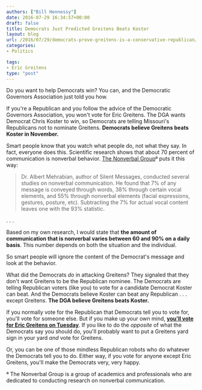 ```yaml
---
authors: ["Bill Hennessy"]
date: 2016-07-29 16:34:57+00:00
draft: false
title: Democrats Just Predicted Greitens Beats Koster
layout: blog
url: /2016/07/29/democrats-prove-greitens-is-a-conservative-republican/
categories:
- Politics

tags:
- Eric Greitens
type: "post"
---
```


Do you want to help Democrats win? You can, and the Democratic Governors Association just told you how.

If you're a Republican and you follow the advice of the Democratic Governors Association, you won't vote for Eric Greitens. The DGA wants Democrat Chris Koster to win, so Democrats are telling Missouri's Republicans not to nominate Greitens. **Democrats believe Greitens beats Koster in November.**

Smart people know that you watch what people do, not what they say. In fact, everyone does this. Scientific research shows that about 70 percent of communication is nonverbal behavior. [The Nonverbal Group](https://www.nonverbalgroup.com/2011/08/how-much-of-communication-is-really-nonverbal)ª puts it this way:



> Dr. Albert Mehrabian, author of Silent Messages, conducted several studies on nonverbal communication. He found that 7% of any message is conveyed through words, 38% through certain vocal elements, and 55% through nonverbal elements (facial expressions, gestures, posture, etc). Subtracting the 7% for actual vocal content leaves one with the 93% statistic.

. . .

Based on my own research, I would state that **the amount of communication that is nonverbal varies between 60 and 90% on a daily basis**. This number depends on both the situation and the individual.



So smart people will ignore the content of the Democrat's message and look at the behavior.

What did the Democrats _do_ in attacking Greitens? They signaled that they don't want Greitens to be the Republican nominee. The Democrats are telling Republican voters (like you) to vote for a candidate Democrat Koster can beat. And the Democrats believe Koster can beat any Republican . . . except Greitens. **The DGA believe Greitens beats Koster.**

If you normally vote for the Republican that Democrats tell you to vote for, you'll vote for someone else. But if you make up your own mind, [**you'll vote for Eric Greitens on Tuesday**](https://ericgreitens.com/2016/07/29/breaking-eric-greitens-condemns-democrat-meddling-in-gop-primary-outside-of-mo-democratic-party-headquarters/). If you like to do the _opposite_ of what the Democrats say you should do, you'll probably want to put a Greitens yard sign in your yard _and_ vote for Greitens.

Or, you can be one of those mindless Republican robots who do whatever the Democrats tell you to do. Either way, if you vote for anyone except Eric Greitens, you'll make the Democrats very, very happy.

ª The Nonverbal Group is a group of academics and professionals who are dedicated to conducting research on nonverbal communication.
